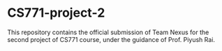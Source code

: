 # CS771-project-2
This repository contains the official submission of Team Nexus for the second project of CS771 course, under the guidance of Prof. Piyush Rai.

